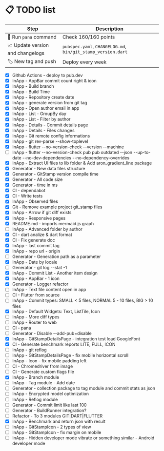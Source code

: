 # 📋 TODO list

| Step                             | Description                                                  |
| -------------------------------- | ------------------------------------------------------------ |
| 🔧 Run `pana` command            | Check 160/160 points                                         |
| 📈 Update version and changelogs | `pubspec.yaml`, `CHANGELOG.md`, `bin/git_stamp_version.dart` |
| 🏷️ New tag and push              | Deploy every week                                            |

- [x] Github Actions - deploy to pub.dev
- [x] InApp - AppBar commit count right & icon
- [x] InApp - Build branch
- [x] InApp - Build Time
- [x] InApp - Repository create date
- [x] InApp - generate version from git tag
- [x] InApp - Open author email in app
- [x] InApp - List - GroupBy day
- [x] InApp - List - Filter by author
- [x] InApp - Details - Commit details page
- [x] InApp - Details - Files changes
- [x] InApp - Git remote config informations
- [x] InApp - git rev-parse --show-toplevel
- [x] InApp - flutter --no-version-check --version --machine
- [ ] InApp - flutter --no-version-check pub pub outdated --json --up-to-date --no-dev-dependencies --no-dependency-overrides
- [x] InApp - Extract UI files to lib folder & Add aron_gradient_line package
- [x] Generator - New data files structure
- [x] Generator - GitStamp version compile time
- [x] Generator - All code size
- [x] Generator - time in ms
- [x] CI - dependabot
- [x] CI - Write tests
- [x] InApp - Observed files
- [x] Git - Remove example project git_stamp files
- [x] InApp - Arrow if git diff exists
- [x] InApp - Responsive pages
- [x] README.md - imports mermaid.js graph
- [ ] InApp - Advanced folder by author
- [x] CI - dart analize & dart format
- [x] CI - Fix generate doc
- [x] InApp - last commit tag
- [x] InApp - repo url - origin
- [ ] Generator - Generation path as a parameter
- [x] InApp - Date by locale
- [ ] Generator - git log --stat -1
- [x] InApp - Commit List - Another item design
- [x] InApp - AppBar - 1 icon
- [x] Generator - Logger refactor
- [ ] InApp - Text file content open in app
- [ ] CI - Flutter from source
- [ ] InApp - Commit types: SMALL < 5 files, NORMAL 5 - 10 files, BIG > 10 files
- [x] InApp - Default Widgets: Text, ListTile, Icon
- [ ] InApp - More diff types
- [ ] InApp - Router to web
- [ ] CI - pana
- [ ] Generator - Disable --add-pub=disable
- [x] InApp - GitStampDetailsPage - integration test load GoogleFont
- [x] CI - Generate benchmark reports LITE, FULL, ICON
- [ ] InApp - git reflog
- [ ] InApp - GitStampDetailsPage - fix mobile horizontal scroll
- [ ] InApp - Icon - fix mobile padding left
- [ ] CI - Chromedriver from image
- [ ] CI - Generate custom flags file
- [x] InApp - Branch module
- [ ] InApp - Tag module - Add date
- [ ] Generator - collection package to tag module and commit stats as json
- [ ] InApp - Encrypted model optimization
- [ ] InApp - Reflog module
- [ ] Generator - Commit limit like last 100
- [ ] Generator - BuildRunner integration?
- [ ] Refactor - To 3 modules GIT|DART|FLUTTER
- [x] InApp - Benchmark and return json with result
- [ ] InApp - GitStampIcon - 2 types of view
- [ ] InApp - GitStampIcon - fix margin on mobile
- [ ] InApp - Hidden developer mode vibrate or something similar - Android developer mode

